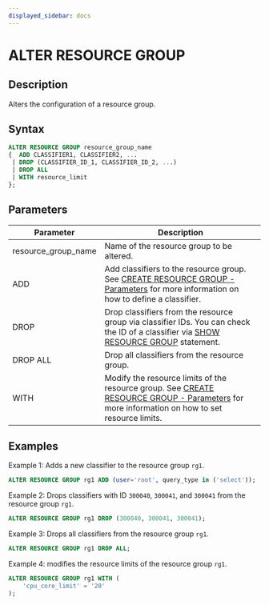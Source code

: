 ```yaml
---
displayed_sidebar: docs
---
```


# ALTER RESOURCE GROUP

## Description

Alters the configuration of a resource group.

## Syntax

```SQL
ALTER RESOURCE GROUP resource_group_name
{  ADD CLASSIFIER1, CLASSIFIER2, ...
 | DROP (CLASSIFIER_ID_1, CLASSIFIER_ID_2, ...)
 | DROP ALL
 | WITH resource_limit 
};
```

## Parameters

| **Parameter**       | **Description**                                              |
| ------------------- | ------------------------------------------------------------ |
| resource_group_name | Name of the resource group to be altered.                    |
| ADD                 | Add classifiers to the resource group. See [CREATE RESOURCE GROUP - Parameters](../Administration/CREATE_RESOURCE_GROUP.md) for more information on how to define a classifier. |
| DROP                | Drop classifiers from the resource group via classifier IDs. You can check the ID of a classifier via [SHOW RESOURCE GROUP](../Administration/SHOW_RESOURCE_GROUP.md) statement. |
| DROP ALL            | Drop all classifiers from the resource group.                |
| WITH                | Modify the resource limits of the resource group. See [CREATE RESOURCE GROUP - Parameters](../Administration/CREATE_RESOURCE_GROUP.md) for more information on how to set resource limits. |

## Examples

Example 1: Adds a new classifier to the resource group `rg1`.

```SQL
ALTER RESOURCE GROUP rg1 ADD (user='root', query_type in ('select'));
```

Example 2: Drops classifiers with ID `300040`, `300041`, and `300041` from the resource group `rg1`.

```SQL
ALTER RESOURCE GROUP rg1 DROP (300040, 300041, 300041);
```

Example 3: Drops all classifiers from the resource group `rg1`.

```SQL
ALTER RESOURCE GROUP rg1 DROP ALL;
```

Example 4: modifies the resource limits of the resource group `rg1`.

```SQL
ALTER RESOURCE GROUP rg1 WITH (
    'cpu_core_limit' = '20'
);
```
